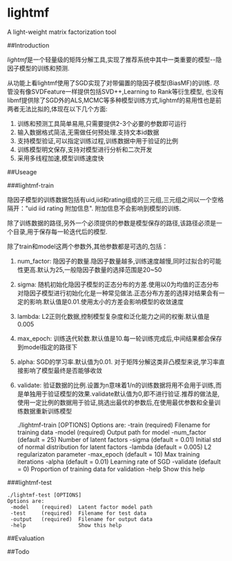 # lightmf
A light-weight matrix factorization tool

##Introduction

*lightmf*是一个轻量级的矩阵分解工具,实现了推荐系统中其中一类重要的模型--隐因子模型的训练和预测.

从功能上看lightmf使用了SGD实现了对带偏置的隐因子模型(BiasMF)的训练.
尽管没有像SVDFeature一样提供包括SVD++,Learning to Rank等衍生模型,
也没有libmf提供除了SGD外的ALS,MCMC等多种模型训练方式,lightmf的易用性也是前两者无法比拟的,体现在以下几个方面:

1. 训练和预测工具简单易用,只需要提供2-3个必要的参数即可运行
2. 输入数据格式简洁,无需做任何预处理.支持文本id数据
3. 支持模型验证,可以指定训练过程,训练数据中用于验证的比例
4. 训练模型明文保存,支持对模型进行分析和二次开发
5. 采用多线程加速,模型训练速度快

##Useage

###lightmf-train

隐因子模型的训练数据包括有uid,iid和rating组成的三元组,三元组之间以一个空格隔开："uid iid rating 附加信息".
附加信息不会影响到模型的训练.

除了训练数据的路径,另外一个必须提供的参数是模型保存的路径,该路径必须是一个目录,用于保存每一轮迭代后的模型.

除了train和model这两个参数外,其他参数都是可选的,包括：

1. num_factor: 隐因子的数量.隐因子数量越多,训练速度越慢,同时过拟合的可能性更高.默认为25,一般隐因子数量的选择范围是20~50
2. sigma: 随机初始化隐因子模型的正态分布的方差.使用以0为均值的正态分布对隐因子模型进行初始化化是一种常见做法.正态分布方差的选择对结果会有一定的影响.默认值是0.01.使用太小的方差会影响模型的收敛速度
3. lambda: L2正则化数据,控制模型复杂度和泛化能力之间的权衡.默认值是0.005
4. max_epoch: 训练迭代轮数.默认值是10.每一轮训练完成后,中间结果都会保存到model指定的路径下
5. alpha: SGD的学习率.默认值为0.01. 对于矩阵分解这类非凸模型来说,学习率直接影响了模型最终是否能够收敛
6. validate: 验证数据的比例.设置为n意味着1/n的训练数据将用不会用于训练,而是单独用于验证模型的效果.validate默认值为0,即不进行验证.推荐的做法是,使用一定比例的数据用于验证,挑选出最优的参数后,在使用最优参数和全量训练数据重新训练模型


    ./lightmf-train [OPTIONS]
    Options are:
     -train        (required)          Filename for training data 
     -model        (required)          Output path for model 
     -num_factor   (default = 25)      Number of latent factors 
     -sigma        (default = 0.01)    Initial std of normal distribution for latent factors 
     -lambda       (default = 0.005)   L2 regularizaton parameter 
     -max_epoch    (default = 10)      Max training iterations 
     -alpha        (default = 0.01)    Learning rate of SGD 
     -validate     (default = 0)       Proportion of training data for validation 
     -help                             Show this help 



###lightmf-test

    ./lightmf-test [OPTIONS]
    Options are:
     -model    (required)  Latent factor model path 
     -test     (required)  Filename for test data 
     -output   (required)  Filename for output data 
     -help                 Show this help 

##Evaluation


##Todo



